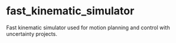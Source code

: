 # fast_kinematic_simulator
Fast kinematic simulator used for motion planning and control with uncertainty projects.

